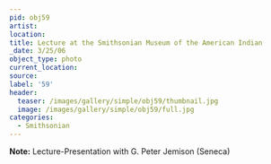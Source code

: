 ```yaml
---
pid: obj59
artist:
location:
title: Lecture at the Smithsonian Museum of the American Indian
_date: 3/25/06
object_type: photo
current_location:
source:
label: '59'
header:
  teaser: /images/gallery/simple/obj59/thumbnail.jpg
  image: /images/gallery/simple/obj59/full.jpg
categories:
  - Smithsonian
---
```

**Note:**
Lecture-Presentation with G. Peter Jemison (Seneca)
